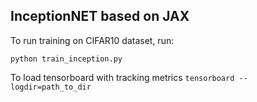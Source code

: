 ## InceptionNET based on JAX

To run training on CIFAR10 dataset, run:
```
python train_inception.py
```
To load tensorboard with tracking metrics `tensorboard --logdir=path_to_dir`